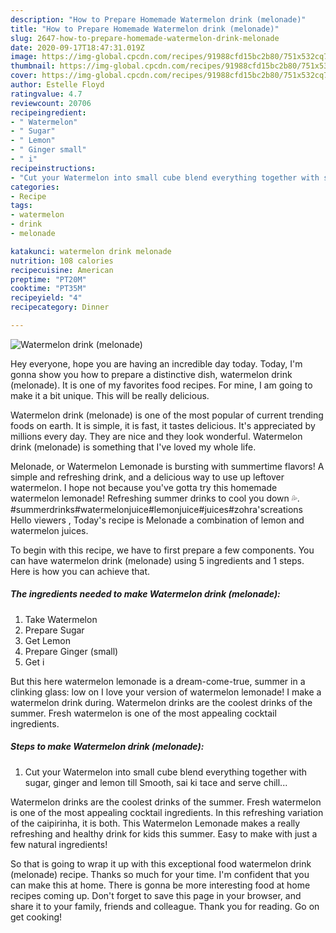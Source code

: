 ```yaml
---
description: "How to Prepare Homemade Watermelon drink (melonade)"
title: "How to Prepare Homemade Watermelon drink (melonade)"
slug: 2647-how-to-prepare-homemade-watermelon-drink-melonade
date: 2020-09-17T18:47:31.019Z
image: https://img-global.cpcdn.com/recipes/91988cfd15bc2b80/751x532cq70/watermelon-drink-melonade-recipe-main-photo.jpg
thumbnail: https://img-global.cpcdn.com/recipes/91988cfd15bc2b80/751x532cq70/watermelon-drink-melonade-recipe-main-photo.jpg
cover: https://img-global.cpcdn.com/recipes/91988cfd15bc2b80/751x532cq70/watermelon-drink-melonade-recipe-main-photo.jpg
author: Estelle Floyd
ratingvalue: 4.7
reviewcount: 20706
recipeingredient:
- " Watermelon"
- " Sugar"
- " Lemon"
- " Ginger small"
- " i"
recipeinstructions:
- "Cut your Watermelon into small cube blend everything together with sugar, ginger and lemon till Smooth, sai ki tace and serve chill..."
categories:
- Recipe
tags:
- watermelon
- drink
- melonade

katakunci: watermelon drink melonade 
nutrition: 108 calories
recipecuisine: American
preptime: "PT20M"
cooktime: "PT35M"
recipeyield: "4"
recipecategory: Dinner

---
```



![Watermelon drink (melonade)](https://img-global.cpcdn.com/recipes/91988cfd15bc2b80/751x532cq70/watermelon-drink-melonade-recipe-main-photo.jpg)

Hey everyone, hope you are having an incredible day today. Today, I'm gonna show you how to prepare a distinctive dish, watermelon drink (melonade). It is one of my favorites food recipes. For mine, I am going to make it a bit unique. This will be really delicious.

Watermelon drink (melonade) is one of the most popular of current trending foods on earth. It is simple, it is fast, it tastes delicious. It's appreciated by millions every day. They are nice and they look wonderful. Watermelon drink (melonade) is something that I've loved my whole life.

Melonade, or Watermelon Lemonade is bursting with summertime flavors! A simple and refreshing drink, and a delicious way to use up leftover watermelon. I hope not because you&#39;ve gotta try this homemade watermelon lemonade! Refreshing summer drinks to cool you down 💦. #summerdrinks#watermelonjuice#lemonjuice#juices#zohra&#39;screations Hello viewers , Today&#39;s recipe is Melonade a combination of lemon and watermelon juices.


To begin with this recipe, we have to first prepare a few components. You can have watermelon drink (melonade) using 5 ingredients and 1 steps. Here is how you can achieve that.

<!--inarticleads1-->

##### The ingredients needed to make Watermelon drink (melonade):

1. Take  Watermelon
1. Prepare  Sugar
1. Get  Lemon
1. Prepare  Ginger (small)
1. Get  i


But this here watermelon lemonade is a dream-come-true, summer in a clinking glass: low on I love your version of watermelon lemonade! I make a watermelon drink during. Watermelon drinks are the coolest drinks of the summer. Fresh watermelon is one of the most appealing cocktail ingredients. 

<!--inarticleads2-->

##### Steps to make Watermelon drink (melonade):

1. Cut your Watermelon into small cube blend everything together with sugar, ginger and lemon till Smooth, sai ki tace and serve chill...


Watermelon drinks are the coolest drinks of the summer. Fresh watermelon is one of the most appealing cocktail ingredients. In this refreshing variation of the caipirinha, it is both. This Watermelon Lemonade makes a really refreshing and healthy drink for kids this summer. Easy to make with just a few natural ingredients! 

So that is going to wrap it up with this exceptional food watermelon drink (melonade) recipe. Thanks so much for your time. I'm confident that you can make this at home. There is gonna be more interesting food at home recipes coming up. Don't forget to save this page in your browser, and share it to your family, friends and colleague. Thank you for reading. Go on get cooking!
